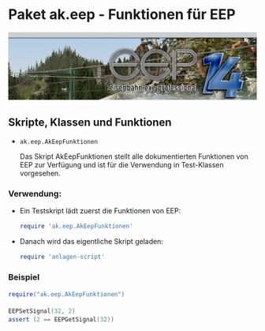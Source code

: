 # Paket ak.eep - Funktionen für EEP

![SourceCode](../../../assets/headers/EEP14.jpg)

## Skripte, Klassen und Funktionen
* `ak.eep.AkEepFunktionen`

  Das Skript AkEepFunktionen stellt alle dokumentierten Funktionen von EEP zur Verfügung und ist für die Verwendung in Test-Klassen vorgesehen.

### Verwendung:

* Ein Testskript lädt zuerst die Funktionen von EEP:
    ```lua
    require 'ak.eep.AkEepFunktionen'
    ```

* Danach wird das eigentliche Skript geladen:
    ```lua
    require 'anlagen-script'
    ```


### Beispiel

```lua
require("ak.eep.AkEepFunktionen")

EEPSetSignal(32, 2)
assert (2 == EEPGetSignal(32))
```
